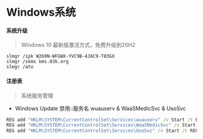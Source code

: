 # Windows系统


#### 系统升级

> Windows 10 最新版激活方式，免费升级到20H2
~~~
slmgr /ipk W269N-WFGWX-YVC9B-4J6C9-T83GX
slmgr /skms kms.03k.org
slmgr /ato
~~~


#### 注册表

> 系统服务管理

- Windows Update 禁用::服务名 wuauserv & WaaSMedicSvc & UsoSvc
~~~cmd
REG add "HKLM\SYSTEM\CurrentControlSet\Services\wuauserv" /v Start /t REG_DWORD /d 4 /f
REG add "HKLM\SYSTEM\CurrentControlSet\Services\WaaSMedicSvc" /v Start /t REG_DWORD /d 4 /f
REG add "HKLM\SYSTEM\CurrentControlSet\Services\UsoSvc" /v Start /t REG_DWORD /d 4 /f
~~~

